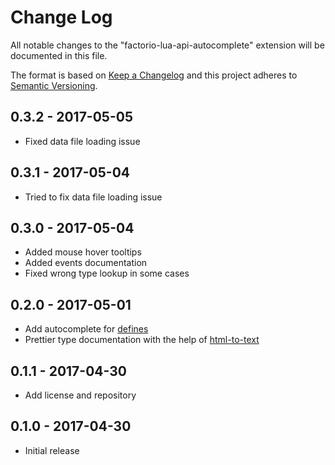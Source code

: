 # Change Log
All notable changes to the "factorio-lua-api-autocomplete" extension will be documented in this file.

The format is based on [Keep a Changelog](http://keepachangelog.com/)
and this project adheres to [Semantic Versioning](http://semver.org/).

## 0.3.2 - 2017-05-05
- Fixed data file loading issue

## 0.3.1 - 2017-05-04
- Tried to fix data file loading issue

## 0.3.0 - 2017-05-04
- Added mouse hover tooltips
- Added events documentation
- Fixed wrong type lookup in some cases

## 0.2.0 - 2017-05-01
- Add autocomplete for [defines](http://lua-api.factorio.com/latest/defines.html)
- Prettier type documentation with the help of [html-to-text](https://github.com/werk85/node-html-to-text)

## 0.1.1 - 2017-04-30
- Add license and repository

## 0.1.0 - 2017-04-30
- Initial release